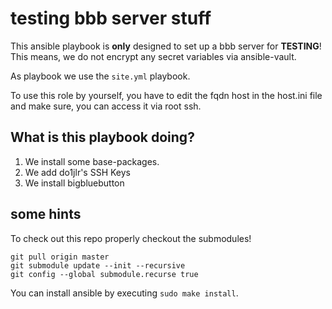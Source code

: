  testing bbb server stuff
=========================

This ansible playbook is **only** designed to set up a bbb server for **TESTING**!
This means, we do not encrypt any secret variables via ansible-vault.

As playbook we use the ``site.yml`` playbook.

To use this role by yourself, you have to edit the fqdn host in the host.ini file and make sure, you can access it via root ssh.


 What is this playbook doing?
---------------------
1. We install some base-packages.
2. We add do1jlr's SSH Keys
3. We install bigbluebutton

 some hints
-----------
To check out this repo properly checkout the submodules!
```
git pull origin master
git submodule update --init --recursive
git config --global submodule.recurse true
```

You can install ansible by executing ``sudo make install``.
